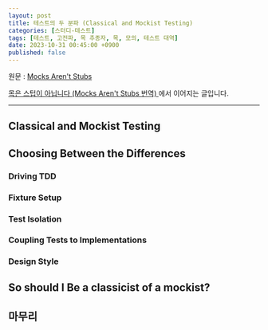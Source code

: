 ```yaml
---
layout: post
title: 테스트의 두 분파 (Classical and Mockist Testing)
categories: [스터디-테스트]
tags: [테스트, 고전파, 목 추종자, 목, 모의, 테스트 대역]
date: 2023-10-31 00:45:00 +0900
published: false
---
```


원문 : [Mocks Aren't Stubs](https://martinfowler.com/articles/mocksArentStubs.html)

[목은 스텁이 아닙니다 (Mocks Aren't Stubs 번역)
](/2023/10/26/mocks-arent-stubs) 에서 이어지는 글입니다.

---

## Classical and Mockist Testing

## Choosing Between the Differences

### Driving TDD

### Fixture Setup

### Test Isolation

### Coupling Tests to Implementations

### Design Style

## So should I Be a classicist of a mockist?

## 마무리
